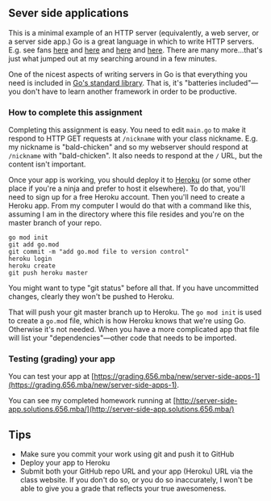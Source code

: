 ## Sever side applications

This is a minimal example of an HTTP server (equivalently, a web server, or a server side app.)
Go is a great language in which to write HTTP servers. E.g. see
fans [here](https://blog.iron.io/how-we-went-from-30-servers-to-2-go/)
and [here](https://www.youtube.com/watch?v=bAQ9ShmXYLY)
and [here](https://talks.golang.org/2016/applicative.slide#1)
and [here](https://medium.com/@kevalpatel2106/why-should-you-learn-go-f607681fad65).
There are many more...that's just what jumped out at my searching
around in a few minutes.

One of the nicest aspects of writing servers in Go is that everything
you need is included in [Go's standard library](https://golang.org/pkg/).
That is, it's "batteries included"&mdash;you don't have to learn another
framework in order to be productive.

### How to complete this assignment

Completing this assignment is easy. You need to edit `main.go` to make
it respond to HTTP GET requests at `/nickname` with your class nickname.
E.g. my nickname is "bald-chicken" and so my webserver should respond
at `/nickname` with "bald-chicken". It also needs to respond at the `/`
URL, but the content isn't important.

Once your app is working, you should deploy it to
[Heroku](https://heroku.com) (or some other
place if you're a ninja and prefer to host it elsewhere). To do that,
you'll need to sign up for a free Heroku account. Then you'll need
to create a Heroku app. From my computer I would do that with a command
like this, assuming I am in the directory where this file resides
and you're on the master branch of your repo.

```
go mod init
git add go.mod 
git commit -m "add go.mod file to version control"
heroku login
heroku create
git push heroku master
```

You might want to type "git status" before all that. If you have uncommitted
changes, clearly they won't be pushed to Heroku.

That will push your git master branch up to Heroku. The `go mod init` is
used to create a `go.mod` file, which is how Heroku knows that we're using
Go. Otherwise it's not needed. When you have a more complicated app that
file will list your "dependencies"&mdash;other code that needs to be imported.

### Testing (grading) your app

You can test your app at
[https://grading.656.mba/new/server-side-apps-1](https://grading.656.mba/new/server-side-apps-1).

You can see my completed homework running
at [http://server-side-app.solutions.656.mba/](http://server-side-app.solutions.656.mba/)

## Tips

- Make sure you commit your work using git and push it to GitHub
- Deploy your app to Heroku
- Submit both your GitHub repo URL and your app (Heroku) URL via
  the class website. If you don't do so, or you do so inaccurately,
  I won't be able to give you a grade that reflects your true
  awesomeness.

